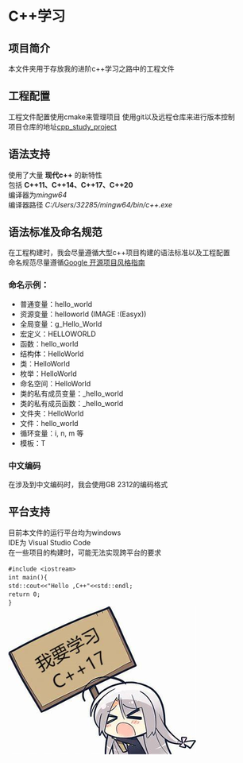 # C++学习


## 项目简介
 本文件夹用于存放我的进阶c++学习之路中的工程文件

## 工程配置
工程文件配置使用cmake来管理项目
使用git以及远程仓库来进行版本控制  
项目仓库的地址[cpp_study_project](https://github.com/ZhangYangyang0550/cpp_study_project.git)  

## 语法支持
使用了大量 **现代c++** 的新特性  
包括 **C++11、C++14、C++17、C++20**  
编译器为*mingw64*  
编译器路径 *C:/Users/32285/mingw64/bin/c++.exe*  

## 语法标准及命名规范
在工程构建时，我会尽量遵循大型c++项目构建的语法标准以及工程配置  
命名规范尽量遵循[Google 开源项目风格指南](https://zh-google-styleguide.readthedocs.io/en/latest/index.html)  
 
### 命名示例：  
- 普通变量：hello_world  
- 资源变量：helloworld (IMAGE :(Easyx))  
- 全局变量：g_Hello_World  
- 宏定义：HELLOWORLD
- 函数：hello_world
- 结构体：HelloWorld 
- 类：HelloWorld 
- 枚举：HelloWorld 
- 命名空间：HelloWorld  
- 类的私有成员变量：_hello_world 
- 类的私有成员函数：_hello_world  
- 文件夹：HelloWorld
- 文件：hello_world
- 循环变量：i, n, m 等  
- 模板：T  

### 中文编码
在涉及到中文编码时，我会使用GB 2312的编码格式  

## 平台支持
目前本文件的运行平台均为windows  
IDE为 Visual Studio Code  
在一些项目的构建时，可能无法实现跨平台的要求  

`#include <iostream>`  
`int main(){`  
`std::cout<<"Hello ,C++"<<std::endl;`  
`return 0;`  
`}`  
![](picture.jpg)
